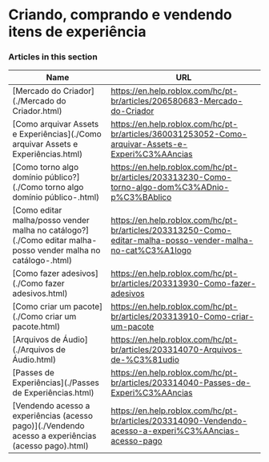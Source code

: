 # Criando, comprando e vendendo itens de experiência  
### Articles in this section
Name|URL
-|-
[Mercado do Criador](./Mercado do Criador.html) |https://en.help.roblox.com/hc/pt-br/articles/206580683-Mercado-do-Criador
[Como arquivar Assets e Experiências](./Como arquivar Assets e Experiências.html) |https://en.help.roblox.com/hc/pt-br/articles/360031253052-Como-arquivar-Assets-e-Experi%C3%AAncias
[Como torno algo domínio público?](./Como torno algo domínio público-.html) |https://en.help.roblox.com/hc/pt-br/articles/203313230-Como-torno-algo-dom%C3%ADnio-p%C3%BAblico
[Como editar malha/posso vender malha no catálogo?](./Como editar malha-posso vender malha no catálogo-.html) |https://en.help.roblox.com/hc/pt-br/articles/203313250-Como-editar-malha-posso-vender-malha-no-cat%C3%A1logo
[Como fazer adesivos](./Como fazer adesivos.html) |https://en.help.roblox.com/hc/pt-br/articles/203313930-Como-fazer-adesivos
[Como criar um pacote](./Como criar um pacote.html) |https://en.help.roblox.com/hc/pt-br/articles/203313910-Como-criar-um-pacote
[Arquivos de Áudio](./Arquivos de Áudio.html) |https://en.help.roblox.com/hc/pt-br/articles/203314070-Arquivos-de-%C3%81udio
[Passes de Experiências](./Passes de Experiências.html) |https://en.help.roblox.com/hc/pt-br/articles/203314040-Passes-de-Experi%C3%AAncias
[Vendendo acesso a experiências (acesso pago)](./Vendendo acesso a experiências (acesso pago).html) |https://en.help.roblox.com/hc/pt-br/articles/203314090-Vendendo-acesso-a-experi%C3%AAncias-acesso-pago